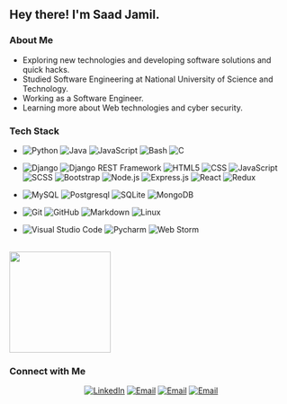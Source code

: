 
<h2> Hey there! I'm Saad Jamil.</h2>

<h3>About Me </h3>

- Exploring new technologies and developing software solutions and quick hacks.
- Studied Software Engineering at National University of Science and Technology.
- Working as a Software Engineer.
- Learning more about Web technologies and cyber security.

<h3>Tech Stack</h3>

- 
  ![Python](https://img.shields.io/badge/-Python-333333?style=flat&logo=python)
  ![Java](https://img.shields.io/badge/-Java-333333?style=flat&logo=Java&logoColor=007396)
  ![JavaScript](https://img.shields.io/badge/-JavaScript-333333?style=flat&logo=javascript)
  ![Bash](https://img.shields.io/badge/-Bash%20Scripting-333333)
  ![C](https://img.shields.io/badge/-C%20language-333333?logo=C)

- 
  ![Django](https://img.shields.io/badge/-Django%20Python-333333?logo=django)
  ![Django REST Framework](https://img.shields.io/badge/-Django%20REST-333333)
  ![HTML5](https://img.shields.io/badge/-HTML5-333333?style=flat&logo=HTML5)
  ![CSS](https://img.shields.io/badge/-CSS-333333?style=flat&logo=CSS3&logoColor=1572B6)
  ![JavaScript](https://img.shields.io/badge/-JavaScript-333333?style=flat&logo=javascript)
  ![SCSS](https://img.shields.io/badge/-SCSS-333333?logo=sass)
  ![Bootstrap](https://img.shields.io/badge/-Bootstrap-333333?style=flat&logo=bootstrap&logoColor=563D7C)
  ![Node.js](https://img.shields.io/badge/-Node.js-333333?style=flat&logo=node.js)
  ![Express.js](https://img.shields.io/badge/-Express%20JS%20-333333?logo=express)
  ![React](https://img.shields.io/badge/-React-333333?style=flat&logo=react)
  ![Redux](https://img.shields.io/badge/-Redux-333333?logo=redux)
- 
  ![MySQL](https://img.shields.io/badge/-MySQL-333333?style=flat&logo=mysql)
  ![Postgresql](https://img.shields.io/badge/-PostgresQL-333333?logo=postgresql)
  ![SQLite](https://img.shields.io/badge/-SQLite-333333?logo=sqlite)
  ![MongoDB](https://img.shields.io/badge/-MongoDB-333333?style=flat&logo=mongodb)
- 
  ![Git](https://img.shields.io/badge/-Git-333333?style=flat&logo=git)
  ![GitHub](https://img.shields.io/badge/-GitHub-333333?style=flat&logo=github)
  ![Markdown](https://img.shields.io/badge/-Markdown-333333?style=flat&logo=markdown)
  ![Linux](https://img.shields.io/badge/-Linux-333333?logo=ubuntu)
  
- 
  ![Visual Studio Code](https://img.shields.io/badge/-Visual%20Studio%20Code-333333?style=flat&logo=visual-studio-code&logoColor=007ACC)
  ![Pycharm](https://img.shields.io/badge/-Pycharm-333333?logo=pycharm)
  ![Web Storm](https://img.shields.io/badge/-Web%20Storm-333333?logo=webstorm)

<br/>

<a href="https://github.com/AVS1508">
  <img height="180em" src="https://github-readme-stats.vercel.app/api?username=SaadJamilAkhtar&theme=buefy&show_icons=true" />
<!--   <img height="180em" src="https://github-readme-stats.vercel.app/api/top-langs/?username=SaadJamilAkhtar&theme=buefy&layout=compact" /> -->
</a>

<br/>

<h3> Connect with Me </h3>

<p align="center">
<a href="https://www.linkedin.com/in/saadjamilakhtar/"><img alt="LinkedIn" src="https://img.shields.io/badge/LinkedIn-Saad%20Jamil-blue?style=flat-square&logo=linkedin&logoColor=blue"></a>
<a href="mailto:saadjamilakhtar@gmail.com"><img alt="Email" src="https://img.shields.io/badge/Email-saadjamilakhtar@gmail.com-blue?style=flat-square&logo=gmail"></a>
<a href="saadjamil.me"><img alt="Email" src="https://img.shields.io/badge/Website-saadjamil.me-blue?logo=googlechrome&logoColor=white"></a>
<a href="https://www.upwork.com/freelancers/~010c165fcba0e61fed"><img alt="Email" src="https://img.shields.io/badge/Upwork-Saad%20J.-blue?logo=upwork"></a>
</p>

